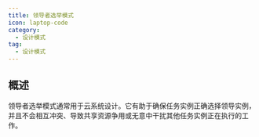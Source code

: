 ```yaml
---
title: 领导者选举模式
icon: laptop-code
category:
  - 设计模式
tag:
  - 设计模式
---
```


## 概述

领导者选举模式通常用于云系统设计。它有助于确保任务实例正确选择领导实例，并且不会相互冲突、导致共享资源争用或无意中干扰其他任务实例正在执行的工作。